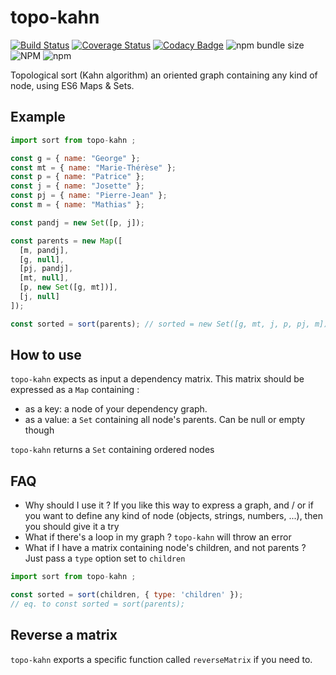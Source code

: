 # topo-kahn

[![Build Status](https://travis-ci.org/liitfr/topo-kahn.svg?branch=master)](https://travis-ci.org/liitfr/topo-kahn)
[![Coverage Status](https://coveralls.io/repos/github/liitfr/topo-kahn/badge.svg?branch=master)](https://coveralls.io/github/liitfr/topo-kahn?branch=master)
[![Codacy Badge](https://api.codacy.com/project/badge/Grade/f4857de1aa3244f88cf135e4360e83d5)](https://www.codacy.com/app/liitfr/topo-kahn?utm_source=github.com&utm_medium=referral&utm_content=liitfr/topo-kahn&utm_campaign=Badge_Grade)
![npm bundle size](https://img.shields.io/bundlephobia/min/topo-kahn.svg)
![NPM](https://img.shields.io/npm/l/topo-kahn.svg)
![npm](https://img.shields.io/npm/v/topo-kahn.svg)

Topological sort (Kahn algorithm) an oriented graph containing any kind of node, using ES6 Maps & Sets.

## Example

```js
import sort from topo-kahn ;

const g = { name: "George" };
const mt = { name: "Marie-Thérèse" };
const p = { name: "Patrice" };
const j = { name: "Josette" };
const pj = { name: "Pierre-Jean" };
const m = { name: "Mathias" };

const pandj = new Set([p, j]);

const parents = new Map([
  [m, pandj],
  [g, null],
  [pj, pandj],
  [mt, null],
  [p, new Set([g, mt])],
  [j, null]
]);

const sorted = sort(parents); // sorted = new Set([g, mt, j, p, pj, m]);
```

## How to use

`topo-kahn` expects as input a dependency matrix.
This matrix should be expressed as a `Map` containing :

- as a key: a node of your dependency graph.
- as a value: a `Set` containing all node's parents. Can be null or empty though

`topo-kahn` returns a `Set` containing ordered nodes

## FAQ

- Why should I use it ? If you like this way to express a graph, and / or if you want to define any kind of node (objects, strings, numbers, ...), then you should give it a try
- What if there's a loop in my graph ? `topo-kahn` will throw an error
- What if I have a matrix containing node's children, and not parents ? Just pass a `type` option set to `children`

```js
import sort from topo-kahn ;

const sorted = sort(children, { type: 'children' });
// eq. to const sorted = sort(parents);
```

## Reverse a matrix

`topo-kahn` exports a specific function called `reverseMatrix` if you need to.
